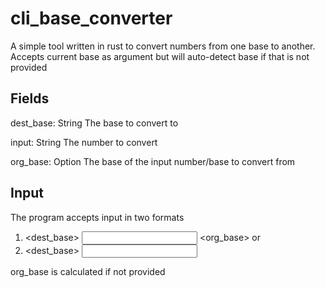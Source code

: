 # cli_base_converter
A simple tool written in rust to convert numbers from one base to another. Accepts current base as argument but will auto-detect base if that is not provided

## Fields
dest_base: String
The base to convert to

input: String
The number to convert

org_base: Option<String>
The base of the input number/base to convert from

## Input
The program accepts input in two formats
1. \<dest_base> <input> \<org_base>
or
2. <dest_base> <input>

org_base is calculated if not provided
